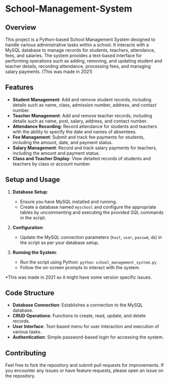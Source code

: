 # School-Management-System

## Overview

This project is a Python-based School Management System designed to handle various administrative tasks within a school. It interacts with a MySQL database to manage records for students, teachers, attendance, fees, and salaries. The system provides a text-based interface for performing operations such as adding, removing, and updating student and teacher details, recording attendance, processing fees, and managing salary payments.
(This was made in 2021)

## Features

- **Student Management**: Add and remove student records, including details such as name, class, admission number, address, and contact number.
- **Teacher Management**: Add and remove teacher records, including details such as name, post, salary, address, and contact number.
- **Attendance Recording**: Record attendance for students and teachers with the ability to specify the date and names of absentees.
- **Fee Management**: Submit and track fee payments for students, including the amount, date, and payment status.
- **Salary Management**: Record and track salary payments for teachers, including the amount and payment status.
- **Class and Teacher Display**: View detailed records of students and teachers by class or account number.

## Setup and Usage

1. **Database Setup**:
   - Ensure you have MySQL installed and running.
   - Create a database named `myschool` and configure the appropriate tables by uncommenting and executing the provided SQL commands in the script.

2. **Configuration**:
   - Update the MySQL connection parameters (`host`, `user`, `passwd`, `db`) in the script as per your database setup.

3. **Running the System**:
   - Run the script using Python: `python school_management_system.py`
   - Follow the on-screen prompts to interact with the system.
  
*This was made in 2021 so it might have some version specific issues.

## Code Structure

- **Database Connection**: Establishes a connection to the MySQL database.
- **CRUD Operations**: Functions to create, read, update, and delete records.
- **User Interface**: Text-based menu for user interaction and execution of various tasks.
- **Authentication**: Simple password-based login for accessing the system.

## Contributing

Feel free to fork the repository and submit pull requests for improvements. If you encounter any issues or have feature requests, please open an issue on the repository.

